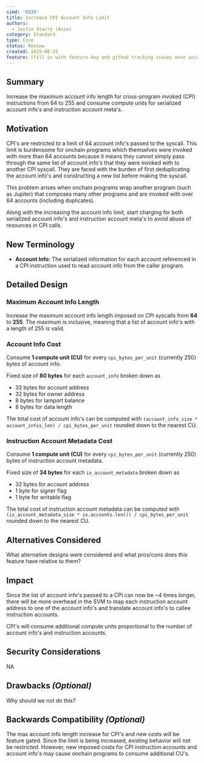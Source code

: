 ```yaml
---
simd: '0339'
title: Increase CPI Account Info Limit
authors:
  - Justin Starry (Anza)
category: Standard
type: Core
status: Review
created: 2025-08-15
feature: (fill in with feature key and github tracking issues once accepted)
---
```


## Summary

Increase the maximum account info length for cross-program invoked (CPI)
instructions from 64 to 255 and consume compute units for serialized account
info's and instruction account meta's.

## Motivation

CPI's are restricted to a limit of 64 account info's passed to the syscall.
This limit is burdensome for onchain programs which themselves were invoked with
more than 64 accounts because it means they cannot simply pass through the same
list of account info's that they were invoked with to another CPI syscall. They
are faced with the burden of first deduplicating the account info's and
constructing a new list before making the syscall.

This problem arises when onchain programs wrap another program (such as Jupiter)
that composes many other programs and are invoked with over 64 accounts
(including duplicates).

Along with the increasing the account info limit, start charging for both
serialized account info's and instruction account meta's to avoid abuse of
resources in CPI calls.

## New Terminology

- **Account Info:** The serialized information for each account referenced in a
CPI instruction used to read account info from the caller program.

## Detailed Design

### Maximum Account Info Length

Increase the maximum account info length imposed on CPI syscalls from **64** to
**255**. The maximum is inclusive, meaning that a list of account info's with a
length of 255 is valid.

### Account Info Cost

Consume **1 compute unit (CU)** for every `cpi_bytes_per_unit` (currently 250)
bytes of account info.

Fixed size of **80 bytes** for each `account_info` broken down as

  - 32 bytes for account address
  - 32 bytes for owner address
  - 8 bytes for lamport balance
  - 8 bytes for data length

The total cost of account info's can be computed with
`(account_info_size * account_infos_len) / cpi_bytes_per_unit` rounded down to
the nearest CU.

### Instruction Account Metadata Cost

Consume **1 compute unit (CU)** for every `cpi_bytes_per_unit` (currently 250)
bytes of instruction account metadata.

Fixed size of **34 bytes** for each `ix_account_metadata` broken down as

  - 32 bytes for account address
  - 1 byte for signer flag
  - 1 byte for writable flag

The total cost of instruction account metadata can be computed with
`(ix_account_metadata_size * ix.accounts.len()) / cpi_bytes_per_unit` rounded
down to the nearest CU.

## Alternatives Considered

What alternative designs were considered and what pros/cons does this feature
have relative to them?

## Impact

Since the list of account info's passed to a CPI can now be ~4 times longer,
there will be more overhead in the SVM to map each instruction account address
to one of the account info's and translate account info's to callee instruction
accounts.

CPI's will consume additional compute units proportional to the number of
account info's and instruction accounts.

## Security Considerations

NA

## Drawbacks *(Optional)*

Why should we not do this?

## Backwards Compatibility *(Optional)*

The max account info length increase for CPI's and new costs will be feature
gated. Since the limit is being increased, existing behavior will not be
restricted. However, new imposed costs for CPI instruction accounts and account
info's may cause onchain programs to consume additional CU's.
